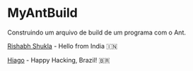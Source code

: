 # MyAntBuild
Construindo um arquivo de build de um programa com o Ant.

[Rishabh Shukla](https://github.com/bazinga25) - Hello from India 🇮🇳

[Hiago](https://github.com/hiagop) - Happy Hacking, Brazil! :brazil: 

